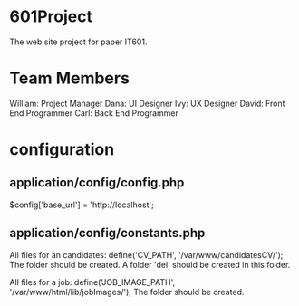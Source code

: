# 601Project
The web site project for paper IT601.

# Team Members
William: Project Manager
Dana: UI Designer
Ivy: UX Designer
David: Front End Programmer
Carl: Back End Programmer

# configuration

## application/config/config.php
$config['base_url'] = 'http://localhost';

## application/config/constants.php
All files for an candidates:
define('CV_PATH', '/var/www/candidatesCV/');
The folder should be created. A folder 'del' should be created in this folder.


All files for a job:
define('JOB_IMAGE_PATH', '/var/www/html/lib/jobImages/');
The folder should be created.